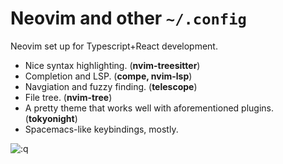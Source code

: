 # Neovim and other `~/.config`

Neovim set up for Typescript+React development.
+ Nice syntax highlighting. (**nvim-treesitter**)
+ Completion and LSP. (**compe, nvim-lsp**)
+ Navgiation and fuzzy finding. (**telescope**)
+ File tree. (**nvim-tree**)
+ A pretty theme that works well with aforementioned plugins. (**tokyonight**)
+ Spacemacs-like keybindings, mostly.

![:q](https://i.imgur.com/pceqFyd.gif)
